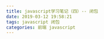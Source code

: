 ```yaml
---
title: javascript学习笔记（四）-- 闭包
date: 2019-03-12 19:58:21
tags: javascript 闭包
categories: 前端 javascript 
---
```

